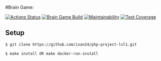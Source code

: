 #Brain Game:

[![Actions Status](https://github.com/ivan24/php-project-lvl1/workflows/hexlet-check/badge.svg)](https://github.com/ivan24/php-project-lvl1/actions)
[![Brain Game Build](https://github.com/ivan24/php-project-lvl1/actions/workflows/brain-games-check.yml/badge.svg)](https://github.com/ivan24/php-project-lvl1/actions/workflows/brain-games-check.yml)
[![Maintainability](https://api.codeclimate.com/v1/badges/a99a88d28ad37a79dbf6/maintainability)](https://codeclimate.com/github/codeclimate/codeclimate/maintainability)
[![Test Coverage](https://api.codeclimate.com/v1/badges/a99a88d28ad37a79dbf6/test_coverage)](https://codeclimate.com/github/codeclimate/codeclimate/test_coverage)


## Setup
```sh
$ git clone https://github.com/ivan24/php-project-lvl1.git

$ make install OR make docker-run-install
```

